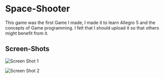 # Space-Shooter

This game was the first Game I made, I made it to learn Allegro 5 and the concepts of Game programming.
I felt that I should upload it so that others might benefit from it.

## Screen-Shots

![Screen Shot 1](https://d1cxvcw9gjxu2x.cloudfront.net/attachments/612001 "Screen Shot 1")


![Screen Shot 2](https://d1cxvcw9gjxu2x.cloudfront.net/attachments/612002 "Screen Shot 2")
